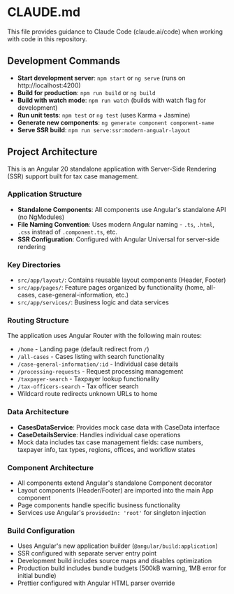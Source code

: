 # CLAUDE.md

This file provides guidance to Claude Code (claude.ai/code) when working with code in this repository.

## Development Commands

- **Start development server**: `npm start` or `ng serve` (runs on http://localhost:4200)
- **Build for production**: `npm run build` or `ng build`
- **Build with watch mode**: `npm run watch` (builds with watch flag for development)
- **Run unit tests**: `npm test` or `ng test` (uses Karma + Jasmine)
- **Generate new components**: `ng generate component component-name`
- **Serve SSR build**: `npm run serve:ssr:modern-angualr-layout`

## Project Architecture

This is an Angular 20 standalone application with Server-Side Rendering (SSR) support built for tax case management.

### Application Structure
- **Standalone Components**: All components use Angular's standalone API (no NgModules)
- **File Naming Convention**: Uses modern Angular naming - `.ts`, `.html`, `.css` instead of `.component.ts`, etc.
- **SSR Configuration**: Configured with Angular Universal for server-side rendering

### Key Directories
- `src/app/layout/`: Contains reusable layout components (Header, Footer)
- `src/app/pages/`: Feature pages organized by functionality (home, all-cases, case-general-information, etc.)
- `src/app/services/`: Business logic and data services

### Routing Structure
The application uses Angular Router with the following main routes:
- `/home` - Landing page (default redirect from `/`)
- `/all-cases` - Cases listing with search functionality
- `/case-general-information/:id` - Individual case details
- `/processing-requests` - Request processing management
- `/taxpayer-search` - Taxpayer lookup functionality
- `/tax-officers-search` - Tax officer search
- Wildcard route redirects unknown URLs to home

### Data Architecture
- **CasesDataService**: Provides mock case data with CaseData interface
- **CaseDetailsService**: Handles individual case operations
- Mock data includes tax case management fields: case numbers, taxpayer info, tax types, regions, offices, and workflow states

### Component Architecture
- All components extend Angular's standalone Component decorator
- Layout components (Header/Footer) are imported into the main App component
- Page components handle specific business functionality
- Services use Angular's `providedIn: 'root'` for singleton injection

### Build Configuration
- Uses Angular's new application builder (`@angular/build:application`)
- SSR configured with separate server entry point
- Development build includes source maps and disables optimization
- Production build includes bundle budgets (500kB warning, 1MB error for initial bundle)
- Prettier configured with Angular HTML parser override
